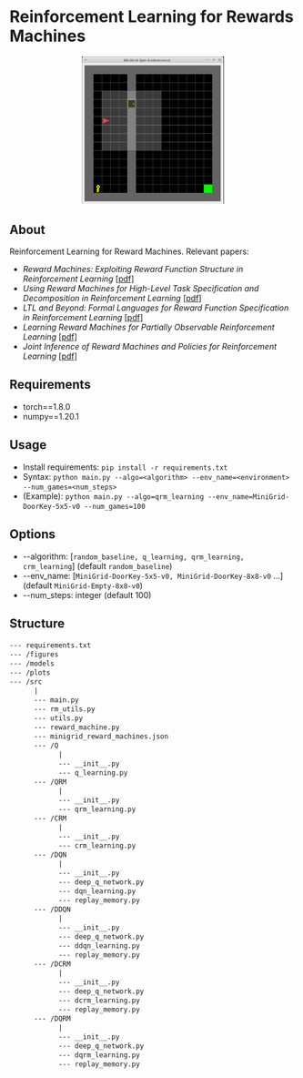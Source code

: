 ﻿# Reinforcement Learning for Rewards Machines
 
<p align="center">
<img src="/figures/minigrid.PNG" width=250>
</p>

 ## About
 Reinforcement Learning for Reward Machines. Relevant papers:
 * *Reward Machines: Exploiting Reward Function Structure in Reinforcement Learning* [[pdf]](https://arxiv.org/pdf/2010.03950.pdf)
 * *Using Reward Machines for High-Level Task Specification and Decomposition in Reinforcement Learning* [[pdf]](http://proceedings.mlr.press/v80/icarte18a/icarte18a.pdf)
 * *LTL and Beyond: Formal Languages for Reward Function Specification in Reinforcement Learning* [[pdf]](https://www.ijcai.org/Proceedings/2019/0840.pdf)
 * *Learning Reward Machines for Partially Observable Reinforcement Learning* [[pdf]](https://papers.nips.cc/paper/2019/file/532435c44bec236b471a47a88d63513d-Paper.pdf)
 * *Joint Inference of Reward Machines and Policies for Reinforcement Learning* [[pdf]](https://arxiv.org/pdf/1909.05912.pdf)
 
 ## Requirements
 * torch==1.8.0
 * numpy==1.20.1

 ## Usage
* Install requirements: `pip install -r requirements.txt`
* Syntax: `python main.py --algo=<algorithm> --env_name=<environment> --num_games=<num_steps>`
* (Example): `python main.py --algo=qrm_learning --env_name=MiniGrid-DoorKey-5x5-v0 --num_games=100`
 
 ## Options
 * --algorithm: [`random_baseline, q_learning, qrm_learning, crm_learning`] (default `random_baseline`)
 * --env_name: [`MiniGrid-DoorKey-5x5-v0, MiniGrid-DoorKey-8x8-v0` ...] (default `MiniGrid-Empty-8x8-v0`)
 * --num_steps: integer (default 100)

 ## Structure

```
--- requirements.txt
--- /figures
--- /models
--- /plots
--- /src
      |
      --- main.py
      --- rm_utils.py
      --- utils.py
      --- reward_machine.py
      --- minigrid_reward_machines.json
      --- /Q
            |
            --- __init__.py
            --- q_learning.py
      --- /QRM
            |
            --- __init__.py
            --- qrm_learning.py
      --- /CRM
            |
            --- __init__.py
            --- crm_learning.py
      --- /DQN
            |
            --- __init__.py
            --- deep_q_network.py
            --- dqn_learning.py
            --- replay_memory.py
      --- /DDQN
            |
            --- __init__.py
            --- deep_q_network.py
            --- ddqn_learning.py
            --- replay_memory.py
      --- /DCRM
            |
            --- __init__.py
            --- deep_q_network.py
            --- dcrm_learning.py
            --- replay_memory.py
      --- /DQRM
            |
            --- __init__.py
            --- deep_q_network.py
            --- dqrm_learning.py
            --- replay_memory.py

```
